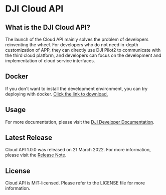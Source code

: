 # DJI Cloud API

## What is the DJI Cloud API?

The launch of the Cloud API mainly solves the problem of developers reinventing the wheel. For developers who do not need in-depth customization of APP, they can directly use DJI Pilot2 to communicate with the third cloud platform, and developers can focus on the development and implementation of cloud service interfaces. 

## Docker

If you don't want to install the development environment, you can try deploying with docker. [Click the link to download.](https://terra-sz-hc1pro-cloudapi.oss-cn-shenzhen.aliyuncs.com/c0af9fe0d7eb4f35a8fe5b695e4d0b96/docker/cloud_api_sample_docker_1.0.0.zip)

## Usage

For more documentation, please visit the [DJI Developer Documentation](https://developer.dji.com/cn/document/209883f1-f2ad-406e-b99c-be7498df7f10).

## Latest Release

Cloud API 1.0.0 was released on 21 March 2022. For more information, please visit the [Release Note](https://developer.dji.com/cn/document/87026f9b-e906-4809-9aba-870f569061b5).

## License

Cloud API is MIT-licensed. Please refer to the LICENSE file for more information.

